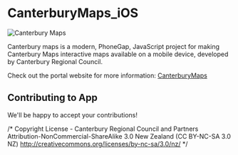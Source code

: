 CanterburyMaps_iOS
==================
<img src="http://canterburymaps.govt.nz/Portal/Content/images/canterbury-maps-logo.png" alt="Canterbury Maps" />

Canterbury maps is a modern, PhoneGap,  JavaScript project for making Canterbury Maps interactive maps available on a mobile device, developed by Canterbury Regional Council.

Check out the portal website for more information: [CanterburyMaps](http://http://canterburymaps.govt.nz/)

## Contributing to App
We'll be happy to accept your contributions!

/*
Copyright License  - Canterbury Regional Council and Partners
Attribution-NonCommercial-ShareAlike 3.0 New Zealand (CC BY-NC-SA 3.0 NZ)
http://creativecommons.org/licenses/by-nc-sa/3.0/nz/
*/
